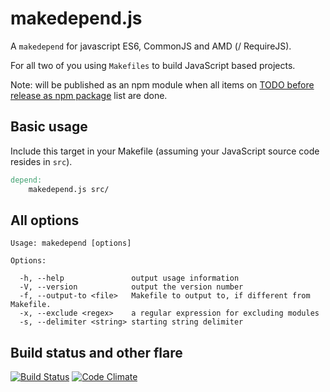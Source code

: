 # makedepend.js 
A `makedepend` for javascript ES6, CommonJS and AMD (/ RequireJS).

For all two of you using `Makefiles` to build JavaScript based projects. 

Note: will be published as an npm module when all items on [TODO before release as npm package](https://trello.com/b/YdKXLhGb/makedepend-js) list are done.


## Basic usage
Include this target in your Makefile (assuming your JavaScript source code resides in `src`).
```Makefile
depend:
    makedepend.js src/
```

## All options
```
Usage: makedepend [options]

Options:

  -h, --help               output usage information
  -V, --version            output the version number
  -f, --output-to <file>   Makefile to output to, if different from Makefile.
  -x, --exclude <regex>    a regular expression for excluding modules
  -s, --delimiter <string> starting string delimiter

```
## Build status and other flare
[![Build Status](https://travis-ci.org/sverweij/makedepend.js.svg?branch=master)](https://travis-ci.org/sverweij/makedepend.js)
[![Code Climate](https://codeclimate.com/github/sverweij/makedepend.js/badges/gpa.svg)](https://codeclimate.com/github/sverweij/makedepend.js)
